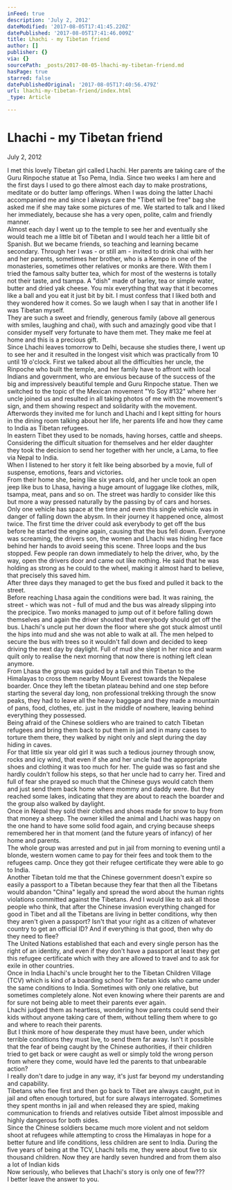 ```yaml
---
inFeed: true
description: 'July 2, 2012'
dateModified: '2017-08-05T17:41:45.220Z'
datePublished: '2017-08-05T17:41:46.009Z'
title: Lhachi - my Tibetan friend
author: []
publisher: {}
via: {}
sourcePath: _posts/2017-08-05-lhachi-my-tibetan-friend.md
hasPage: true
starred: false
datePublishedOriginal: '2017-08-05T17:40:56.479Z'
url: lhachi-my-tibetan-friend/index.html
_type: Article

---
```

# **Lhachi - my Tibetan friend**

July 2, 2012

I met this lovely Tibetan girl called Lhachi. Her parents are taking care of the Guru Rinpoche statue at Tso Pema, India. Since two weeks I am here and the first days I used to go there almost each day to make prostrations, meditate or do butter lamp offerings. When I was doing the latter Lhachi accompanied me and since I always care the "Tibet will be free" bag she asked me if she may take some pictures of me. We started to talk and I liked her immediately, because she has a very open, polite, calm and friendly manner.   
Almost each day I went up to the temple to see her and eventually she would teach me a little bit of Tibetan and I would teach her a little bit of Spanish. But we became friends, so teaching and learning became secondary. Through her I was - or still am - invited to drink chai with her and her parents, sometimes her brother, who is a Kempo in one of the monasteries, sometimes other relatives or monks are there. With them I tried the famous salty butter tea, which for most of the westerns is totally not their taste, and tsampa. A "dish" made of barley, tea or simple water, butter and dried yak cheese. You mix everything that way that it becomes like a ball and you eat it just bit by bit. I must confess that I liked both and they wondered how it comes. So we laugh when I say that in another life I was Tibetan myself.   
They are such a sweet and friendly, generous family (above all generous with smiles, laughing and chai), with such and amazingly good vibe that I consider myself very fortunate to have them met. They make me feel at home and this is a precious gift.  
Since Lhachi leaves tomorrow to Delhi, because she studies there, I went up to see her and it resulted in the longest visit which was practically from 10 until 19 o'clock. First we talked about all the difficulties her uncle, the Rinpoche who built the temple, and her family have to affront with local Indians and government, who are envious because of the success of the big and impressively beautiful temple and Guru Rinpoche statue. Then we switched to the topic of the Mexican movement "Yo Soy \#132" where her uncle joined us and resulted in all taking photos of me with the movement's sign, and them showing respect and solidarity with the movement. Afterwords they invited me for lunch and Lhachi and I kept sitting for hours in the dining room talking about her life, her parents life and how they came to India as Tibetan refugees.  
In eastern Tibet they used to be nomads, having horses, cattle and sheeps. Considering the difficult situation for themselves and her elder daughter they took the decision to send her together with her uncle, a Lama, to flee via Nepal to India.   
When I listened to her story it felt like being absorbed by a movie, full of suspense, emotions, fears and victories.   
From their home she, being like six years old, and her uncle took an open jeep like bus to Lhasa, having a huge amount of luggage like clothes, milk, tsampa, meat, pans and so on. The street was hardly to consider like this but more a way pressed naturally by the passing by of cars and horses. Only one vehicle has space at the time and even this single vehicle was in danger of falling down the abysm. In their journey it happened once, almost twice. The first time the driver could ask everybody to get off the bus before he started the engine again, causing that the bus fell down. Everyone was screaming, the drivers son, the women and Lhachi was hiding her face behind her hands to avoid seeing this scene. Three loops and the bus stopped. Few people ran down immediately to help the driver, who, by the way, open the drivers door and came out like nothing. He said that he was holding as strong as he could to the wheel, making it almost hard to believe, that precisely this saved him.  
After three days they managed to get the bus fixed and pulled it back to the street.  
Before reaching Lhasa again the conditions were bad. It was raining, the street - which was not - full of mud and the bus was already slipping into the precipice. Two monks managed to jump out of it before falling down themselves and again the driver shouted that everybody should get off the bus. Lhachi's uncle put her down the floor where she got stuck almost until the hips into mud and she was not able to walk at all. The men helped to secure the bus with trees so it wouldn't fall down and decided to keep driving the next day by daylight. Full of mud she slept in her nice and warm quilt only to realise the next morning that now there is nothing left clean anymore.  
From Lhasa the group was guided by a tall and thin Tibetan to the Himalayas to cross them nearby Mount Everest towards the Nepalese boarder. Once they left the tibetan plateau behind and one step before starting the several day long, non professional trekking through the snow peaks, they had to leave all the heavy baggage and they made a mountain of pans, food, clothes, etc. just in the middle of nowhere, leaving behind everything they possessed.  
Being afraid of the Chinese soldiers who are trained to catch Tibetan refugees and bring them back to put them in jail and in many cases to torture them there, they walked by night only and slept during the day hiding in caves.  
For that little six year old girl it was such a tedious journey through snow, rocks and icy wind, that even if she and her uncle had the appropriate shoes and clothing it was too much for her. The guide was so fast and she hardly couldn't follow his steps, so that her uncle had to carry her. Tired and full of fear she prayed so much that the Chinese guys would catch them and just send them back home where mommy and daddy were. But they reached some lakes, indicating that they are about to reach the boarder and the group also walked by daylight.   
Once in Nepal they sold their clothes and shoes made for snow to buy from that money a sheep. The owner killed the animal and Lhachi was happy on the one hand to have some solid food again, and crying because sheeps remembered her in that moment (and the future years of infancy) of her home and parents.   
The whole group was arrested and put in jail from morning to evening until a blonde, western women came to pay for their fees and took them to the refugees camp. Once they got their refugee certificate they were able to go to India.   
Another Tibetan told me that the Chinese government doesn't expire so easily a passport to a Tibetan because they fear that then all the Tibetans would abandon "China" legally and spread the word about the human rights violations committed against the Tibetans. And I would like to ask all those people who think, that after the Chinese invasion everything changed for good in Tibet and all the Tibetans are living in better conditions, why then they aren't given a passport? Isn't that your right as a citizen of whatever country to get an official ID? And if everything is that good, then why do they need to flee?   
The United Nations established that each and every single person has the right of an identity, and even if they don't have a passport at least they get this refugee certificate which with they are allowed to travel and to ask for exile in other countries.  
Once in India Lhachi's uncle brought her to the Tibetan Children Village (TCV) which is kind of a boarding school for Tibetan kids who came under the same conditions to India. Sometimes with only one relative, but sometimes completely alone. Not even knowing where their parents are and for sure not being able to meet their parents ever again.   
Lhachi judged them as heartless, wondering how parents could send their kids without anyone taking care of them, without telling them where to go and where to reach their parents.  
But I think more of how desperate they must have been, under which terrible conditions they must live, to send them far away. Isn't it possible that the fear of being caught by the Chinese authorities, if their children tried to get back or were caught as well or simply told the wrong person from where they come, would have led the parents to that unbearable action?  
I really don't dare to judge in any way, it's just far beyond my understanding and capability.   
Tibetans who flee first and then go back to Tibet are always caught, put in jail and often enough tortured, but for sure always interrogated. Sometimes they spent months in jail and when released they are spied, making communication to friends and relatives outside Tibet almost impossible and highly dangerous for both sides.  
Since the Chinese soldiers became much more violent and not seldom shoot at refugees while attempting to cross the Himalayas in hope for a better future and life conditions, less children are sent to India. During the five years of being at the TCV, Lhachi tells me, they were about five to six thousand children. Now they are hardly seven hundred and from them also a lot of Indian kids  
Now seriously, who believes that Lhachi's story is only one of few???   
I better leave the answer to you.